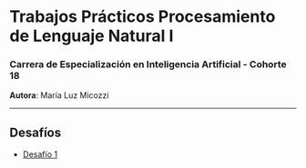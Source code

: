 # Trabajos Prácticos Procesamiento de Lenguaje Natural I

### Carrera de Especialización en Inteligencia Artificial - Cohorte 18

**Autora**: María Luz Micozzi

---

## Desafíos

- [Desafío 1](https://github.com/mlmicozzi/PLN/blob/main/Desafio_1_Micozzi.ipynb)
